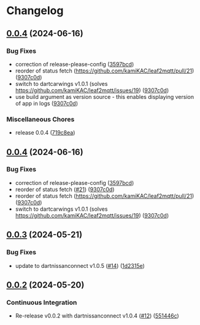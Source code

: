 # Changelog

## [0.0.4](https://github.com/kamiKAC/leaf2mqtt/compare/v0.0.4...v0.0.4) (2024-06-16)


### Bug Fixes

* correction of release-please-config ([3597bcd](https://github.com/kamiKAC/leaf2mqtt/commit/3597bcd4dc62b89397c29cdc6abb891df4834edb))
* reorder of status fetch (https://github.com/kamiKAC/leaf2mqtt/pull/21) ([9307c0d](https://github.com/kamiKAC/leaf2mqtt/commit/9307c0d69bb69914670d6c857ec8760285a3e79f))
* switch to dartcarwings v1.0.1 (solves https://github.com/kamiKAC/leaf2mqtt/issues/19) ([9307c0d](https://github.com/kamiKAC/leaf2mqtt/commit/9307c0d69bb69914670d6c857ec8760285a3e79f))
* use build argument as version source - this enables displaying version of app in logs ([9307c0d](https://github.com/kamiKAC/leaf2mqtt/commit/9307c0d69bb69914670d6c857ec8760285a3e79f))


### Miscellaneous Chores

* release 0.0.4 ([719c8ea](https://github.com/kamiKAC/leaf2mqtt/commit/719c8eac3e9eb45d8452239c83076dd078b5cd54))

## [0.0.4](https://github.com/kamiKAC/leaf2mqtt/compare/leaf2mqtt-v0.0.3...leaf2mqtt-v0.0.4) (2024-06-16)


### Bug Fixes

* correction of release-please-config ([3597bcd](https://github.com/kamiKAC/leaf2mqtt/commit/3597bcd4dc62b89397c29cdc6abb891df4834edb))
* reorder of status fetch ([#21](https://github.com/kamiKAC/leaf2mqtt/issues/21)) ([9307c0d](https://github.com/kamiKAC/leaf2mqtt/commit/d19c52ce5766015c1568115a930b3eb44d88d073))
* reorder of status fetch (https://github.com/kamiKAC/leaf2mqtt/pull/21) ([9307c0d](https://github.com/kamiKAC/leaf2mqtt/commit/9307c0d69bb69914670d6c857ec8760285a3e79f))
* switch to dartcarwings v1.0.1 (solves https://github.com/kamiKAC/leaf2mqtt/issues/19) ([9307c0d](https://github.com/kamiKAC/leaf2mqtt/commit/9307c0d69bb69914670d6c857ec8760285a3e79f))


## [0.0.3](https://github.com/kamiKAC/leaf2mqtt/compare/v0.0.2...v0.0.3) (2024-05-21)


### Bug Fixes

* update to dartnissanconnect v1.0.5 ([#14](https://github.com/kamiKAC/leaf2mqtt/issues/14)) ([1d2315e](https://github.com/kamiKAC/leaf2mqtt/commit/1d2315ee762b6a764c6c203553e7fd40806b34c3))

## [0.0.2](https://github.com/kamiKAC/leaf2mqtt/compare/v0.0.2...v0.0.2) (2024-05-20)


### Continuous Integration


* Re-release v0.0.2 with dartnissanconnect v1.0.4 ([#12](https://github.com/kamiKAC/leaf2mqtt/issues/12)) ([551446c](https://github.com/kamiKAC/leaf2mqtt/commit/551446c5872921d36a6f662b55df5bce04ebb566))
